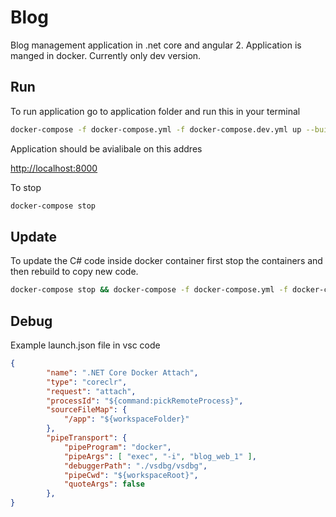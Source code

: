 # Blog

Blog management application in .net core and angular 2. Application is manged in docker. Currently only dev version.

## Run

To run application go to application folder and run this in your terminal

```bash
docker-compose -f docker-compose.yml -f docker-compose.dev.yml up --build
```

Application should be avialibale on this addres

<http://localhost:8000>

To stop

```bash
docker-compose stop
```

## Update

To update the C# code inside docker container first stop the containers and then rebuild to copy new code.

```bash
docker-compose stop && docker-compose -f docker-compose.yml -f docker-compose.dev.yml up --build
```

## Debug

Example launch.json file in vsc code

```json
{
        "name": ".NET Core Docker Attach",
        "type": "coreclr",
        "request": "attach",
        "processId": "${command:pickRemoteProcess}",
        "sourceFileMap": {
            "/app": "${workspaceFolder}"
        },
        "pipeTransport": {
            "pipeProgram": "docker",
            "pipeArgs": [ "exec", "-i", "blog_web_1" ],
            "debuggerPath": "./vsdbg/vsdbg",
            "pipeCwd": "${workspaceRoot}",
            "quoteArgs": false
        },
}
```
